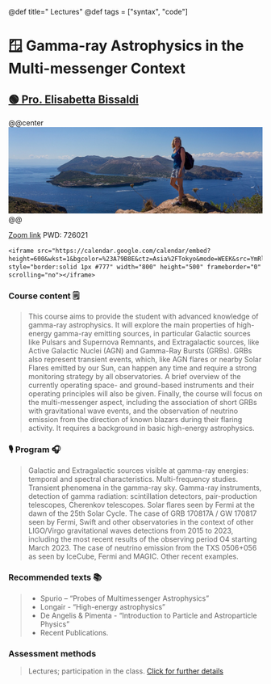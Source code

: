 
@def title=" Lectures"
@def tags = ["syntax", "code"]

# 🪟️ Gamma-ray Astrophysics in the Multi-messenger Context
## [🟢 Pro. Elisabetta Bissaldi](http://web2.ba.infn.it/~bissaldi//)
@@center ![](/assets/Bissaldi.jpg )  @@ 

[Zoom link](https://us02web.zoom.us/j/83555657710)   PWD: 726021


~~~
<iframe src="https://calendar.google.com/calendar/embed?height=600&wkst=1&bgcolor=%23A79B8E&ctz=Asia%2FTokyo&mode=WEEK&src=YmRlc2ltb25lQHVuaXNhLml0&color=%233F51B5" style="border:solid 1px #777" width="800" height="500" frameborder="0" scrolling="no"></iframe>
~~~
### Course content 🗒️

> This course aims to provide the student with advanced knowledge of gamma-ray astrophysics. It will explore the main properties of high-energy gamma-ray emitting sources, in particular Galactic sources like Pulsars and Supernova Remnants, and Extragalactic sources, like Active Galactic Nuclei (AGN) and Gamma-Ray Bursts (GRBs). GRBs also represent transient events, which, like AGN flares or nearby Solar Flares emitted by our Sun, can happen any time and require a strong monitoring strategy by all observatories. A brief overview of the currently operating space- and ground-based instruments and their operating principles will also be given. Finally, the course will focus on the multi-messenger aspect, including the association of short GRBs with gravitational wave events, and the observation of neutrino emission from the direction of known blazars during their flaring activity. It requires a background in basic high-energy astrophysics.

### 🎙️ Program 🎧️

> Galactic and Extragalactic sources visible at gamma-ray energies: temporal and spectral characteristics. Multi-frequency studies. Transient phenomena in the gamma-ray sky. Gamma-ray instruments, detection of gamma radiation: scintillation detectors, pair-production telescopes, Cherenkov telescopes. Solar flares seen by Fermi at the dawn of the 25th Solar Cycle. The case of GRB 170817A / GW 170817 seen by Fermi, Swift and other observatories in the context of other LIGO/Virgo gravitational waves detections from 2015 to 2023, including the most recent results of the observing period O4 starting March 2023. The case of neutrino emission from the TXS 0506+056 as seen by IceCube, Fermi and MAGIC. Other recent examples.

### Recommended texts 📚️
>- Spurio – “Probes of Multimessenger Astrophysics”
>- Longair - “High-energy astrophysics”
>- De Angelis & Pimenta - “Introduction to Particle and Astroparticle Physics”
>- Recent Publications.

### Assessment methods

> Lectures; participation in the class.
> [Click for further details](https://drive.google.com/drive/folders/1Fn-wdRY7YgJsJGpJqLk49VK-pXaYHQp_)



